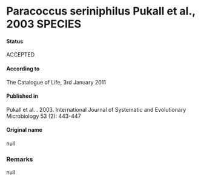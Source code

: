 Paracoccus seriniphilus Pukall et al., 2003 SPECIES
=======

#### Status
ACCEPTED

#### According to
The Catalogue of Life, 3rd January 2011

#### Published in
Pukall et al. . 2003. International Journal of Systematic and Evolutionary Microbiology 53 (2): 443-447

#### Original name
null

### Remarks
null